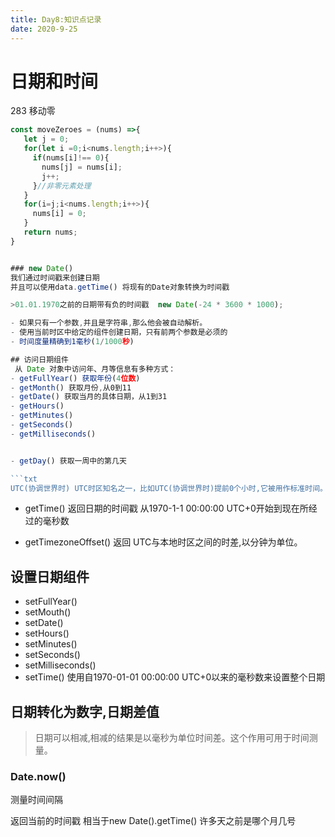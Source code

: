 ```yaml
---
title: Day8:知识点记录
date: 2020-9-25
---
```

# 日期和时间

283 移动零

```javascript
const moveZeroes = (nums) =>{
   let j = 0;
   for(let i =0;i<nums.length;i++>){
     if(nums[i]!== 0){
       nums[j] = nums[i];
       j++;
     }//非零元素处理
   }
   for(i=j;i<nums.length;i++>){
     nums[i] = 0;
   }
   return nums;
}


### new Date()
我们通过时间戳来创建日期
并且可以使用data.getTime() 将现有的Date对象转换为时间戳

>01.01.1970之前的日期带有负的时间戳  new Date(-24 * 3600 * 1000);

- 如果只有一个参数,并且是字符串,那么他会被自动解析。
- 使用当前时区中给定的组件创建日期，只有前两个参数是必须的
- 时间度量精确到1毫秒(1/1000秒)

## 访问日期组件
 从 Date 对象中访问年、月等信息有多种方式：
- getFullYear() 获取年份(4位数)
- getMonth() 获取月份,从0到11
- getDate() 获取当月的具体日期，从1到31
- getHours()
- getMinutes()
- getSeconds()
- getMilliseconds()


- getDay() 获取一周中的第几天

​```txt
UTC(协调世界时) UTC时区知名之一，比如UTC(协调世界时)提前0个小时,它被用作标准时间。
```

- getTime() 返回日期的时间戳 从1970-1-1 00:00:00 UTC+0开始到现在所经过的毫秒数

- getTimezoneOffset() 返回  UTC与本地时区之间的时差,以分钟为单位。

## 设置日期组件

- setFullYear() 
- setMouth()
- setDate()
- setHours()
- setMinutes()
- setSeconds()
- setMilliseconds()
- setTime() 使用自1970-01-01 00:00:00 UTC+0以来的毫秒数来设置整个日期

## 日期转化为数字,日期差值

> 日期可以相减,相减的结果是以毫秒为单位时间差。这个作用可用于时间测量。

### Date.now()

测量时间间隔

返回当前的时间戳 相当于new Date().getTime() 
许多天之前是哪个月几号

